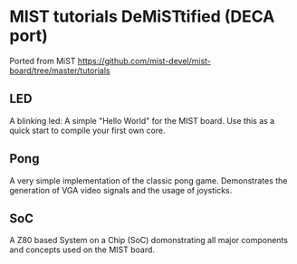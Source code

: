 MIST tutorials DeMiSTtified (DECA port)
==============

Ported from MiST https://github.com/mist-devel/mist-board/tree/master/tutorials

LED
---

A blinking led: A simple "Hello World" for the MIST board. Use this as a quick start to compile your first own core.

Pong
----

A very simple implementation of the classic pong game. Demonstrates the generation of VGA video signals and the usage of joysticks.

SoC
---

A Z80 based System on a Chip (SoC) domonstrating all major components and concepts used on the MIST board.

